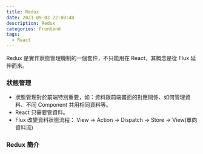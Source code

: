 ```yaml
---
title: Redux
date: 2021-09-02 22:00:48
description: Redux
categories: Frontend
tags:
  - React
---
```


Redux 是實作狀態管理機制的一個套件，不只能用在 React，其概念是從 Flux 延伸而來。

### 狀態管理

* 狀態管理對於前端特別重要，如：資料跟前端畫面的對應關係、如何管理資料、不同 Component 共用相同資料等。
* React 只需要管資料。
* Flux 改變資料狀態流程： View -> Action -> Dispatch -> Store -> View(單向資料流)

### Redux 簡介